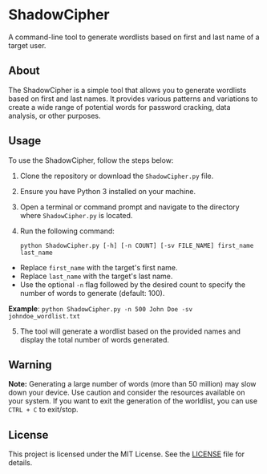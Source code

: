 # ShadowCipher
A command-line tool to generate wordlists based on first and last name of a target user.

## About

The ShadowCipher is a simple tool that allows you to generate wordlists based on first and last names. It provides various patterns and variations to create a wide range of potential words for password cracking, data analysis, or other purposes.

## Usage

To use the ShadowCipher, follow the steps below:

1. Clone the repository or download the `ShadowCipher.py` file.
2. Ensure you have Python 3 installed on your machine.
3. Open a terminal or command prompt and navigate to the directory where `ShadowCipher.py` is located.
4. Run the following command:

   ``
   python ShadowCipher.py [-h] [-n COUNT] [-sv FILE_NAME] first_name last_name
``
-   Replace `first_name` with the target's first name.
-   Replace `last_name` with the target's last name.
-   Use the optional `-n` flag followed by the desired count to specify the number of words to generate (default: 100).

**Example**:
`python ShadowCipher.py -n 500 John Doe -sv johndoe_wordlist.txt` 

5.  The tool will generate a wordlist based on the provided names and display the total number of words generated.

## Warning

**Note:** Generating a large number of words (more than 50 million) may slow down your device. Use caution and consider the resources available on your system. If you want to exit the generation of the worldlist, you can use `CTRL + C` to exit/stop.

## License

This project is licensed under the MIT License. See the [LICENSE](https://raw.githubusercontent.com/Krimson-Squad/ShadowCipher/main/LICENSE?token=GHSAT0AAAAAACBWKRWN2PTGW63TJB35VJOQZFDCIUA) file for details.
